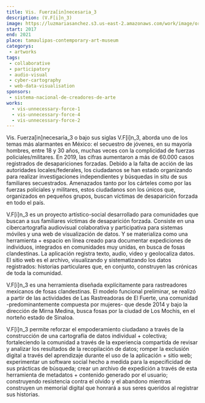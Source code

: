 ```yaml
---
title: Vis. Fuerza[in]necesaria_3
description: (V.F[i]n_3)
image: https://luzmariasanchez.s3.us-east-2.amazonaws.com/work/image/original/vis3.jpg
start: 2017
end: 2021
place: tamaulipas-contemporary-art-museum
categorys:
 - artworks
tags:
 - collaborative
 - participatory
 - audio-visual
 - cyber-cartography
 - web-data-visualisation
sponsors:
 - sistema-nacional-de-creadores-de-arte
works:
  - vis-unnecessary-force-1
  - vis-unnecessary-force-4
  - vis-unnecessary-force-2
---
```


Vis. Fuerza[in]necesaria_3 o bajo sus siglas V.F[i]n_3, aborda uno de los temas más alarmantes en México: el secuestro de jóvenes, en su mayoría hombres, entre 18 y 30 años, muchas veces con la complicidad de fuerzas policiales/militares. En 2019, las cifras aumentaron a más de 60.000 casos registrados de desapariciones forzadas. Debido a la falta de acción de las autoridades locales/federales, los ciudadanos se han estado organizando para realizar investigaciones independientes y búsquedas in situ de sus familiares secuestrados. Amenazados tanto por los cárteles como por las fuerzas policiales y militares, estos ciudadanos son los únicos que, organizados en pequeños grupos, buscan víctimas de desaparición forzada en todo el país.

V.F[i]n_3 es un proyecto artístico-social desarrollado para comunidades que buscan a sus familiares víctimas de desaparición forzada. Consiste en una cibercartografía audiovisual colaborativa y participativa para sistemas móviles y una web de visualización de datos. Y se materializa como una herramienta + espacio en línea creado para documentar expediciones de individuos, integrados en comunidades muy unidas, en busca de fosas clandestinas. La aplicación registra texto, audio, video y geolocaliza datos. El sitio web es el archivo, visualizando y sistematizando los datos registrados: historias particulares que, en conjunto, construyen las crónicas de toda la comunidad.

V.F[i]n_3 es una herramienta diseñada explícitamente para rastreadores mexicanos de fosas clandestinas. El modelo funcional preliminar, se realizó a partir de las actividades de Las Rastreadoras de El Fuerte, una comunidad -predominantemente compuesta por mujeres- que desde 2014 y bajo la dirección de Mirna Medina, busca fosas por la ciudad de Los Mochis, en el norteño estado de Sinaloa.

V.F[i]n_3 permite reforzar el empoderamiento ciudadano a través de la construcción de una cartografía de datos individual + colectiva; fortaleciendo la comunidad a través de la experiencia compartida de
revisar y analizar los resultados de la recopilación de datos; romper la exclusión digital a través del aprendizaje durante el uso de la aplicación + sitio web; experimentar un software social hecho a medida para la especificidad de sus prácticas de búsqueda; crear un archivo de expedición a través de esta herramienta de metadatos + contenido generado por el usuario; construyendo resistencia contra el olvido y el abandono mientras construyen un memorial digital que honrará a sus seres queridos al registrar sus historias.